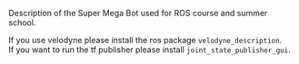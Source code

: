 Description of the Super Mega Bot used for ROS course and summer school.  

If you use velodyne please install the ros package `velodyne_description`.  
If you want to run the tf publisher please install `joint_state_publisher_gui`.